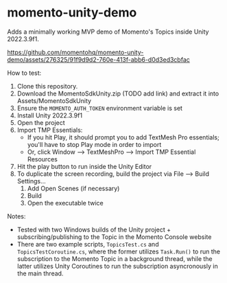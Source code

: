 # momento-unity-demo

Adds a minimally working MVP demo of Momento's Topics inside Unity 2022.3.9f1.

https://github.com/momentohq/momento-unity-demo/assets/276325/91f9d9d2-760e-413f-abb6-d0d3ed3cbfac

How to test:
1. Clone this repository.
2. Download the MomentoSdkUnity.zip (TODO add link) and extract it into Assets/MomentoSdkUnity
3. Ensure the `MOMENTO_AUTH_TOKEN` environment variable is set
4. Install Unity 2022.3.9f1
5. Open the project
6. Import TMP Essentials: 
   - If you hit Play, it should prompt you to add TextMesh Pro essentials; you'll have to stop Play mode in order to import
   - Or, click Window --> TextMeshPro --> Import TMP Essential Resources
7. Hit the play button to run inside the Unity Editor
8. To duplicate the screen recording, build the project via File --> Build Settings...
   1. Add Open Scenes (if necessary)
   2. Build
   3. Open the executable twice

Notes:
- Tested with two Windows builds of the Unity project + subscribing/publishing to the Topic in the Momento Console website
- There are two example scripts, `TopicsTest.cs` and `TopicsTestCoroutine.cs`, where the former utilizes `Task.Run()` to run the subscription to the Momento Topic in a background thread, while the latter utilizes Unity Coroutines to run the subscription asyncronously in the main thread.